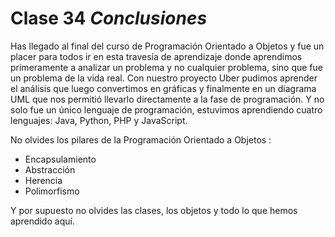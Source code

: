 # Clase 34 _Conclusiones_

Has llegado al final del curso de Programación Orientado a Objetos y fue un
placer para todos ir en esta travesía de aprendizaje donde aprendimos
primeramente a analizar un problema y no cualquier problema, sino que fue un
problema de la vida real. Con nuestro proyecto Uber pudimos aprender el análisis
que luego convertimos en gráficas y finalmente en un diagrama UML que nos
permitió llevarlo directamente a la fase de programación. Y no solo fue un único
lenguaje de programación, estuvimos aprendiendo cuatro lenguajes: Java, Python,
PHP y JavaScript.

No olvides los pilares de la Programación Orientado a Objetos :

- Encapsulamiento
- Abstracción
- Herencia
- Polimorfismo

Y por supuesto no olvides las clases, los objetos y todo lo que hemos aprendido
aquí.
